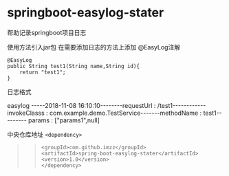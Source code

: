 # springboot-easylog-stater
帮助记录springboot项目日志

使用方法引入jar包 在需要添加日志的方法上添加 @EasyLog注解


	@EasyLog
	public String test1(String name,String id){
		return "test1";
	}
		
日志格式

 easylog -----2018-11-08 16:10:10--------requestUrl  :  /test1------------invokeClasss  :  com.example.demo.TestService-------methodName  :  test1--------- params  :  ["params1",null]
 
 
 中央仓库地址 
`<dependency>`  
>>`<groupId>com.github.imzz</groupId>`  
>>`<artifactId>spring-boot-easylog-stater</artifactId>`  
>>`<version>1.0</version>`  
`</dependency>`  
